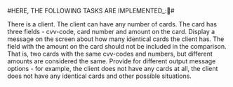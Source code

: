 #HERE, THE FOLLOWING TASKS ARE IMPLEMENTED_:📝#

There is a client.
The client can have any number of cards.
The card has three fields - cvv-code, card number and amount on the card.
Display a message on the screen about how many identical cards the client has.
The field with the amount on the card should not be included in the comparison.
That is, two cards with the same cvv-codes and numbers, but different amounts are considered the same.
Provide for different output message options - for example, the client does not have any cards at all, the client does not have any identical cards and other possible situations.
